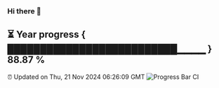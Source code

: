 ### Hi there 👋
⏳ Year progress { ██████████████████████████▁▁▁▁ } 88.87 %
---
⏰ Updated on Thu, 21 Nov 2024 06:26:09 GMT
![Progress Bar CI](https://github.com/liununu/liununu/workflows/Progress%20Bar%20CI/badge.svg)
